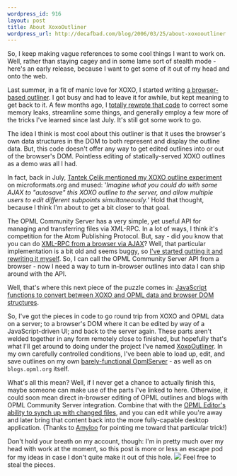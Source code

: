 ```yaml
--- 
wordpress_id: 916
layout: post
title: About XoxoOutliner
wordpress_url: http://decafbad.com/blog/2006/03/25/about-xoxooutliner
---
```

 <p>So, I keep making vague references to some cool things I want to work on.  Well, rather than staying cagey and in some lame sort of stealth mode - here's an early release, because I want to get some of it out of my head and onto the web.</p>
 <p>Last summer, in a fit of manic love for XOXO, I started writing <a href="http://decafbad.com/blog/2005/07/12/xoxo-outliner-experiment">a browser-based outliner</a>.  I got busy and had to leave it for awhile, but kept meaning to get back to it.  A few months ago, I <a href="http://decafbad.com/trac/browser/trunk/XoxoOutliner/js/XoxoOutlinerKit.js" title="XoxoOutlinerKit.js">totally rewrote that code</a> to correct some memory leaks, streamline some things, and generally employ a few more of the tricks I've learned since last July.  It's still got some work to go.</p>
 <p>The idea I think is most cool about this outliner is that it uses the browser's own data structures in the DOM to both represent and display the outline data.  But, this code doesn't offer any way to get edited outlines into or out of the browser's DOM.  Pointless editing of statically-served XOXO outlines as a demo was all I had.  </p>
 <p>In fact, back in July, <a href="http://microformats.org/blog/2005/07/13/xoxo-outline-editor-in-javascript/">Tantek &Ccedil;elik mentioned my XOXO outline experiment</a> on microformats.org and mused: '<i>Imagine what you could do with some AJAX to "autosave" this XOXO outline to the server, and allow multiple users to edit different subpoints simultaneously.</i>'  Hold that thought, because I think I'm about to get a bit closer to that goal.</p>
 <p>The OPML Community Server has a very simple, yet useful API for managing and transferring files via XML-RPC.  In a lot of ways, I think it's competition for the Atom Publishing Protocol.  But, say - did you know that you can do <a href="http://www.vcdn.org/Public/XMLRPC/">XML-RPC from a browser via AJAX</a>?  Well, that particular implementation is a bit old and seems buggy, so <a href="http://decafbad.com/trac/browser/trunk/XoxoOutliner/js/myXMLRPC.js" title="myXMLRPC.js">I've started gutting it and rewriting it myself</a>.  So, I can call the OPML Community Server API from a browser - now I need a way to turn in-browser outlines into data I can ship around with the API.</p>
 <p>Well, that's where this next piece of the puzzle comes in: <a href="http://decafbad.com/trac/browser/trunk/XoxoOutliner/js/XoxoOutliner/Conversions.js" title="XoxoOutliner/Conversions.js">JavaScript functions to convert between XOXO and OPML data and browser DOM structures</a>.</p>
 <p>So, I've got the pieces in code to go round trip from XOXO and OPML data on a server; to a browser's DOM where it can be edited by way of a JavaScript-driven UI; and back to the server again.  These parts aren't welded together in any form remotely close to finished, but hopefully that's what I'll get around to doing under the project I've named <a href="http://decafbad.com/trac/wiki/XoxoOutliner">XoxoOutliner</a>.  In my own carefully controlled conditions, I've been able to load up, edit, and save outlines on my own <a href="http://decafbad.com/trac/wiki/OpmlServer">barely-functional OpmlServer</a> - as well as on <code>blogs.opml.org</code> itself.</p>
 <p>What's all this mean?  Well, if I never get a chance to actually finish this, maybe someone can make use of the parts I've linked to here.  Otherwise, it could soon mean direct in-browser editing of OPML outlines and blogs with OPML Community Server integration.  Combine that with the <a href="http://support.opml.org/2005/07/18">OPML Editor's ability to synch up with changed files</a>, and you can edit while you're away and later bring that content back into the more fully-capable desktop application.  (Thanks to <a href="http://blogs.opml.org/amyloo/">Amyloo</a> for pointing me toward that particular trick!)</p>
 <p>Don't hold your breath on my account, though:  I'm in pretty much over my head with work at the moment, so this post is more or less an escape pod for my ideas in case I don't quite make it out of this hole.  <img src="http://static.userland.com/shortcuts/images/qbullets/sidesmiley.gif">  Feel free to steal the pieces.</p>
